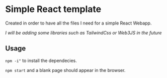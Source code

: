 # Simple React template

Created in order to have all the files I need for a simple React Webapp.

_I will be adding some libraries such as TailwindCss or Web3JS in the future_

## Usage

`npm -i"` to install the dependecies.

`npm start` and a blank page should appear in the browser.
